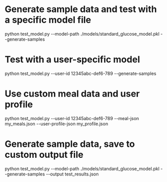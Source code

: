 
# Generate sample data and test with a specific model file
python test_model.py --model-path ./models/standard_glucose_model.pkl --generate-samples

# Test with a user-specific model
python test_model.py --user-id 12345abc-def6-789 --generate-samples

# Use custom meal data and user profile
python test_model.py --user-id 12345abc-def6-789 --meal-json my_meals.json --user-profile-json my_profile.json

# Generate sample data, save to custom output file
python test_model.py --model-path ./models/standard_glucose_model.pkl --generate-samples --output test_results.json
